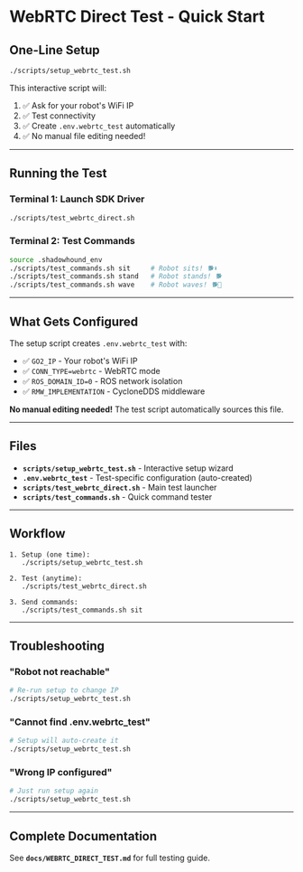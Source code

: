# WebRTC Direct Test - Quick Start

## One-Line Setup

```bash
./scripts/setup_webrtc_test.sh
```

This interactive script will:
1. ✅ Ask for your robot's WiFi IP
2. ✅ Test connectivity
3. ✅ Create `.env.webrtc_test` automatically
4. ✅ No manual file editing needed!

---

## Running the Test

### Terminal 1: Launch SDK Driver
```bash
./scripts/test_webrtc_direct.sh
```

### Terminal 2: Test Commands
```bash
source .shadowhound_env
./scripts/test_commands.sh sit     # Robot sits! 🐕⬇️
./scripts/test_commands.sh stand   # Robot stands! 🐕
./scripts/test_commands.sh wave    # Robot waves! 🐕👋
```

---

## What Gets Configured

The setup script creates `.env.webrtc_test` with:
- ✅ `GO2_IP` - Your robot's WiFi IP
- ✅ `CONN_TYPE=webrtc` - WebRTC mode
- ✅ `ROS_DOMAIN_ID=0` - ROS network isolation
- ✅ `RMW_IMPLEMENTATION` - CycloneDDS middleware

**No manual editing needed!** The test script automatically sources this file.

---

## Files

- **`scripts/setup_webrtc_test.sh`** - Interactive setup wizard
- **`.env.webrtc_test`** - Test-specific configuration (auto-created)
- **`scripts/test_webrtc_direct.sh`** - Main test launcher
- **`scripts/test_commands.sh`** - Quick command tester

---

## Workflow

```
1. Setup (one time):
   ./scripts/setup_webrtc_test.sh
   
2. Test (anytime):
   ./scripts/test_webrtc_direct.sh
   
3. Send commands:
   ./scripts/test_commands.sh sit
```

---

## Troubleshooting

### "Robot not reachable"
```bash
# Re-run setup to change IP
./scripts/setup_webrtc_test.sh
```

### "Cannot find .env.webrtc_test"
```bash
# Setup will auto-create it
./scripts/setup_webrtc_test.sh
```

### "Wrong IP configured"
```bash
# Just run setup again
./scripts/setup_webrtc_test.sh
```

---

## Complete Documentation

See **`docs/WEBRTC_DIRECT_TEST.md`** for full testing guide.
